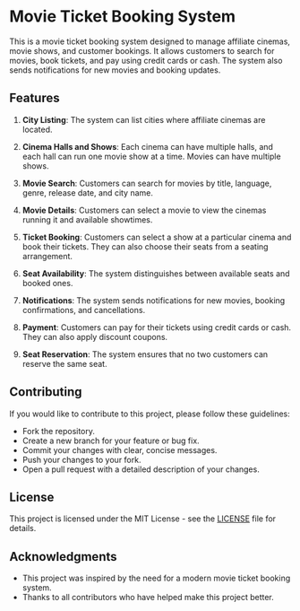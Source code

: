 # Movie Ticket Booking System

This is a movie ticket booking system designed to manage affiliate cinemas, movie shows, and customer bookings. It allows customers to search for movies, book tickets, and pay using credit cards or cash. The system also sends notifications for new movies and booking updates.

## Features

1. **City Listing**: The system can list cities where affiliate cinemas are located.

2. **Cinema Halls and Shows**: Each cinema can have multiple halls, and each hall can run one movie show at a time. Movies can have multiple shows.

3. **Movie Search**: Customers can search for movies by title, language, genre, release date, and city name.

4. **Movie Details**: Customers can select a movie to view the cinemas running it and available showtimes.

5. **Ticket Booking**: Customers can select a show at a particular cinema and book their tickets. They can also choose their seats from a seating arrangement.

6. **Seat Availability**: The system distinguishes between available seats and booked ones.

7. **Notifications**: The system sends notifications for new movies, booking confirmations, and cancellations.

8. **Payment**: Customers can pay for their tickets using credit cards or cash. They can also apply discount coupons.

9. **Seat Reservation**: The system ensures that no two customers can reserve the same seat.

## Contributing

If you would like to contribute to this project, please follow these guidelines:

- Fork the repository.
- Create a new branch for your feature or bug fix.
- Commit your changes with clear, concise messages.
- Push your changes to your fork.
- Open a pull request with a detailed description of your changes.

## License

This project is licensed under the MIT License - see the [LICENSE](LICENSE) file for details.

## Acknowledgments

- This project was inspired by the need for a modern movie ticket booking system.
- Thanks to all contributors who have helped make this project better.

